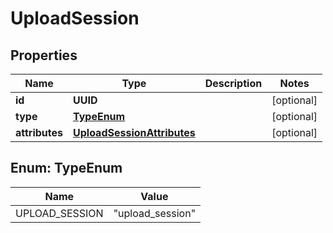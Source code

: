 

# UploadSession

## Properties

Name | Type | Description | Notes
------------ | ------------- | ------------- | -------------
**id** | **UUID** |  |  [optional]
**type** | [**TypeEnum**](#TypeEnum) |  |  [optional]
**attributes** | [**UploadSessionAttributes**](UploadSessionAttributes.md) |  |  [optional]



## Enum: TypeEnum

Name | Value
---- | -----
UPLOAD_SESSION | &quot;upload_session&quot;



